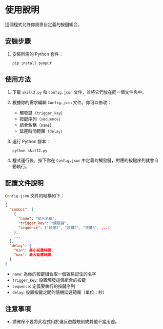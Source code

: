 # 使用說明

這個程式允許你設置自定義的按鍵組合。

## 安裝步驟

1. 安裝所需的 Python 套件：
   ```
   pip install pynput
   ```

## 使用方法

1. 下載 `skill2.py` 和 `Config.json` 文件，並將它們放在同一個文件夾中。

2. 根據你的需求編輯 `Config.json` 文件。你可以修改：
   - 觸發鍵（`trigger_key`）
   - 按鍵序列（`sequence`）
   - 組合名稱（`name`）
   - 延遲時間範圍（`delay`）

3. 運行 Python 腳本：
   ```
   python skill2.py
   ```

4. 程式運行後，按下你在 `Config.json` 中定義的觸發鍵，對應的按鍵序列就會自動執行。

## 配置文件說明

`Config.json` 文件的結構如下：

```json
{
  "combos": [
    {
      "name": "組合名稱",
      "trigger_key": "觸發鍵",
      "sequence": ["按鍵1", "按鍵2", "按鍵3", ...]
    },
    ...
  ],
  "delay": {
    "min": 最小延遲時間,
    "max": 最大延遲時間
  }
}
```

- `name`: 為你的按鍵組合取一個容易記住的名字
- `trigger_key`: 設置觸發這個組合的按鍵
- `sequence`: 定義要執行的按鍵序列
- `delay`: 設置按鍵之間的隨機延遲範圍（單位：秒）

## 注意事項

- 請確保不要將此程式用於違反遊戲規則或其他不當用途。
